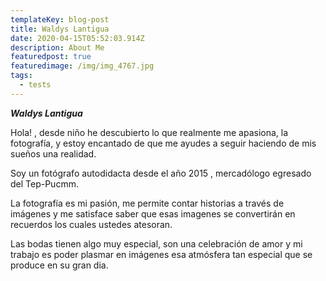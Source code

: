 ```yaml
---
templateKey: blog-post
title: Waldys Lantigua
date: 2020-04-15T05:52:03.914Z
description: About Me
featuredpost: true
featuredimage: /img/img_4767.jpg
tags:
  - tests
---
```

***Waldys Lantigua*** 

Hola! , desde niño he descubierto lo que realmente me apasiona, la fotografía,  y estoy encantado de que me ayudes a seguir haciendo de mis sueños una realidad.

Soy un fotógrafo autodidacta desde el año 2015 , mercadólogo egresado del Tep-Pucmm.

La fotografía es mi pasión, me permite contar historias a través de imágenes y me satisface saber que esas imagenes se convertirán en recuerdos los cuales ustedes atesoran.

Las bodas tienen algo muy especial, son una celebración de amor y mi trabajo es poder plasmar en imágenes esa atmósfera tan especial que se produce en su gran dia.